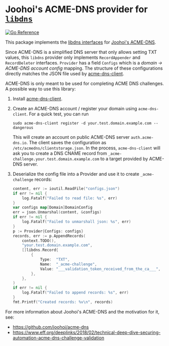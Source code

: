 Joohoi's ACME-DNS provider for [`libdns`](https://github.com/libdns/libdns)
=======================

[![Go Reference](https://pkg.go.dev/badge/test.svg)](https://pkg.go.dev/github.com/libdns/acmedns)

This package implements the [libdns interfaces](https://github.com/libdns/libdns) for [Joohoi's ACME-DNS](https://github.com/joohoi/acme-dns).

Since ACME-DNS is a simplified DNS server that only allows setting TXT values,
this `libdns` provider only implements `RecordAppender` and `RecordDeleter` interfaces.
`Provider` has a field `Configs` which is a _domain -> ACME-DNS account config_ mapping.
The structure of these configurations directly matches the JSON file used by
[acme-dns-client](https://github.com/acme-dns/acme-dns-client).

ACME-DNS is only meant to be used for completing ACME DNS challenges. A possible way to use this library:

1. Install [acme-dns-client](https://github.com/acme-dns/acme-dns-client).

2. Create an ACME-DNS account / register your domain using `acme-dns-client`.
    For a quick test, you can run
    
    `sudo acme-dns-client register -d your.test.domain.example.com --dangerous`
    
    This will create an account on public ACME-DNS server `auth.acme-dns.io`. The client
    saves the configuration as `/etc/acmedns/clientstorage.json`.
    In the process, `acme-dns-client` will ask you to create a DNS CNAME record from
    `_acme-challenge.your.test.domain.example.com` to a target provided by ACME-DNS server.

3. Deserialize the config file into a Provider and use it to create `_acme-challenge`
    records:

    ```go
	content, err := ioutil.ReadFile("configs.json")
	if err != nil {
		log.Fatalf("Failed to read file: %s", err)
	}
	var configs map[Domain]DomainConfig
	err = json.Unmarshal(content, &configs)
	if err != nil {
		log.Fatalf("Failed to unmarshall json: %s", err)
	}
	p := Provider{Configs: configs}
	records, err := p.AppendRecords(
		context.TODO(),
		"your.test.domain.example.com",
		[]libdns.Record{
			{
				Type:  "TXT",
				Name:  "_acme-challenge",
				Value: "___validation_token_received_from_the_ca___",
			},
		},
	)
	if err != nil {
		log.Fatalf("Failed to append records: %s", err)
	}
	fmt.Printf("Created records: %v\n", records)
    ```

For more information about Joohoi's ACME-DNS and the motivation for it, see:

* https://github.com/joohoi/acme-dns
* https://www.eff.org/deeplinks/2018/02/technical-deep-dive-securing-automation-acme-dns-challenge-validation
